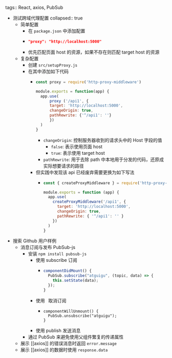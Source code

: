 tags:: React, axios, PubSub

- 测试跨域代理配置
  collapsed:: true
	- 简单配置
		- 在 `package.json` 中添加配置
		- ``` json
		  "proxy": "http://localhost:5000"
		  ```
		- 优先匹配页面 host 的资源，如果不存在则匹配 target host 的资源
	- 复杂配置
		- 创建 `src/setupProxy.js`
		- 在其中添加如下代码
			- ``` js
			  const proxy = require('http-proxy-middleware')
			  
			  module.exports = function(app) {
			    app.use(
			    	proxy ('/api1', {
			        target: 'http://localhost:5000',
			        changeOrigin: true,
			        pathRewrite: {'^/api1': ''}
			    	})
			    )
			  }
			  ```
				- `changeOrigin`: 控制服务器收到的请求头中的 Host 字段的值
					- `false`: 表示使用页面 host
					- `true`: 表示使用 target host
				- `pathRewrite`: 用于去除 path 中本地用于分发的代码，还原成实际想要请求的路径
			- 但实践中发现该 api 已经废弃需要更换为如下写法
				- ``` js
				  const { createProxyMiddleware } = require('http-proxy-middleware')
				  
				  module.exports = function (app) {
				    app.use(
				      createProxyMiddleware('/api1', {
				        target: 'http://localhost:5000',
				        changeOrigin: true,
				        pathRewrite: { '^/api1': '' }
				      })
				    )
				  }
				  ```
- 搜索 Github 用户样例
	- 消息订阅与发布 PubSub-js
		- 安装 `npm install pubsub-js`
			- 使用 subscribe 订阅
				- ``` js
				  componentDidMount() {
				    PubSub.subscribe("atguigu", (topic, data) => {
				      this.setState(data);
				    });
				  }
				  ```
			- 使用 ` `取消订阅
				- ``` 
				  componentWillUnmount() {
				    PubSub.unsubscribe("atguigu");
				  }
				  ```
			- 使用 publish 发送消息
		- 通过 PubSub 来避免使用父组件繁复的传递属性
	- 展示 [[axios]] 的错误消息时返回 `error.message`
	- 展示 [[axios]] 的数据时使用 `response.data`